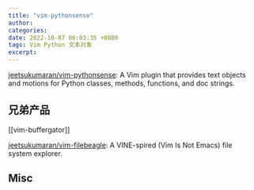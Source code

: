 ```yaml
---
title: "vim-pythonsense"
author: 
categories: 
date: 2022-10-07 06:03:35 +0800
tags: Vim Python 文本对象
excerpt: 
---
```






[jeetsukumaran/vim-pythonsense](https://github.com/jeetsukumaran/vim-pythonsense): A Vim plugin that provides text objects and motions for Python classes, methods, functions, and doc strings.



## 兄弟产品

[[vim-buffergator]]



[jeetsukumaran/vim-filebeagle](https://github.com/jeetsukumaran/vim-filebeagle): A VINE-spired (Vim Is Not Emacs) file system explorer.





## Misc





